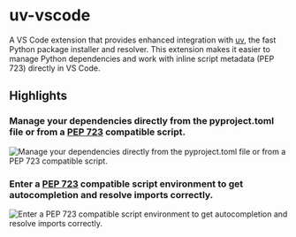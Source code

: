 # uv-vscode

A VS Code extension that provides enhanced integration with [uv](https://github.com/astral-sh/uv), the fast Python package installer and resolver. This extension makes it easier to manage Python dependencies and work with inline script metadata (PEP 723) directly in VS Code.

## Highlights

### Manage your dependencies directly from the pyproject.toml file or from a [PEP 723](https://peps.python.org/pep-0723/) compatible script.

![Manage your dependencies directly from the pyproject.toml file or from a PEP 723 compatible script.](https://user-images.githubusercontent.com/karpetrosyan/uv-vscode/master/.github/add-remove-dependencies.gif)

### Enter a [PEP 723](https://peps.python.org/pep-0723/) compatible script environment to get autocompletion and resolve imports correctly.

![Enter a PEP 723 compatible script environment to get autocompletion and resolve imports correctly.](https://user-images.githubusercontent.com/karpetrosyan/uv-vscode/master/.github/select-script-interpreter.gif)
